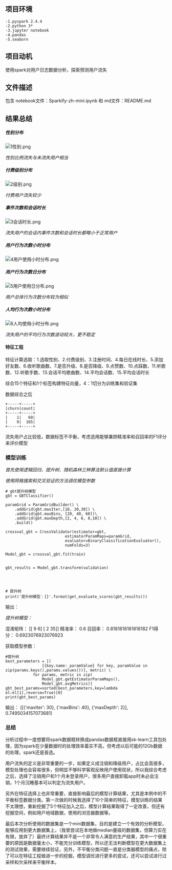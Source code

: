 ## 项目环境
```
-1.pyspark 2.4.4
-2.python 3*
-3.jupyter notebook
-4.pandas
-5.seaborn
```

## 项目动机
使用spark对用户日志数据分析，探索预测用户流失

## 文件描述
包含 notebook文件：Sparkify-zh-mini.ipynb 和 md文件：README.md

## 结果总结

##### 性别分布



![1性别.png](https://upload-images.jianshu.io/upload_images/13219655-6792e44a32db1346.png?imageMogr2/auto-orient/strip%7CimageView2/2/w/1240)

*性别比例流失与未流失用户相当*

##### 付费级别分布


![2级别.png](https://upload-images.jianshu.io/upload_images/13219655-c50dc05fb7925f5b.png?imageMogr2/auto-orient/strip%7CimageView2/2/w/1240)

*付费用户流失较少*

##### 事件次数和会话时长

![3会话时长.png](https://upload-images.jianshu.io/upload_images/13219655-4ec598224b021d3e.png?imageMogr2/auto-orient/strip%7CimageView2/2/w/1240)

*流失用户的会话内事件次数和会话时长都略小于正常用户*

##### 用户行为次数小时分布

![4用户使用小时分布.png](https://upload-images.jianshu.io/upload_images/13219655-20f97a2c20722f57.png?imageMogr2/auto-orient/strip%7CimageView2/2/w/1240)



##### 用户行为次数日分布

![5用户使用日分布.png](https://upload-images.jianshu.io/upload_images/13219655-9aa04c62790b2fd5.png?imageMogr2/auto-orient/strip%7CimageView2/2/w/1240)

*用户总体行为次数分布较为相似*

##### 人均行为次数小时分布

![6人均使用小时分布.png](https://upload-images.jianshu.io/upload_images/13219655-a67e84046f4fc8df.png?imageMogr2/auto-orient/strip%7CimageView2/2/w/1240)

*流失用户的平均行为次数波动较大，更不稳定*

#### 特征工程

特征计算选取：1.选取性别、2.付费级别、3.注册时间、4.每日在线时长、5.添加好友数、6.收听歌曲数、7.是否升级、8.是否降级、9.点赞数、10.点踩数、11.听歌数、12.听歌手数、13.会话平均歌曲数、14.平均会话数、15.平均会话时长

综合15个特征和1个标签构建特征向量，4：1切分为训练集和验证集

数据综合之后

```
+-----+-----+
|churn|count|
+-----+-----+
|    1|   60|
|    0|  165|
+-----+-----+
```

流失用户占比较低，数据标签不平衡，考虑选用能够兼顾精准率和召回率的F1评分来评价模型

### 模型训练

*首先使用逻辑回归、提升树、随机森林三种算法默认值直接计算*

*使用网格搜索和交叉验证的方法调优模型参数*

```
# gbt提升树模型
gbt = GBTClassifier()

paramGrid = ParamGridBuilder() \
    .addGrid(gbt.maxIter,[10, 20,30]) \
    .addGrid(gbt.maxBins, [20, 40, 60])\
    .addGrid(gbt.maxDepth,[2, 4, 6, 8,10]) \
    .build()

crossval_gbt = CrossValidator(estimator=gbt,
                          estimatorParamMaps=paramGrid,
                          evaluator=BinaryClassificationEvaluator(),
                          numFolds=3)

Model_gbt = crossval_gbt.fit(train)


gbt_results = Model_gbt.transform(validation)




# 提升树
print('提升树模型：{}'.format(get_evaluate_scores(gbt_results)))

```

输出：

*提升树模型：*

混淆矩阵：
 [[ 9  6]
 [ 2 35]]
精准率： 0.6
召回率： 0.8181818181818182
F1得分： 0.6923076923076923


获取模型参数：

```
#提升树
best_parameters = [(
                [{key.name: paramValue} for key, paramValue in zip(params.keys(),params.values())], metric) \
            for params, metric in zip(
                Model_gbt.getEstimatorParamMaps(),
                Model_gbt.avgMetrics)]
gbt_best_params=sorted(best_parameters,key=lambda el:el[1],reverse=True)[0]
print(gbt_best_params)
```

输出：
([{'maxIter': 30}, {'maxBins': 40}, {'maxDepth': 2}], 0.7495034157073681)

### 总结

分析过程中一度想要将spark数据框转换成pandas数据框直接用sk-learn工具包处理，因为spark在少量数据时的处理效率着实不高，但考虑以后可能的12Gb数据的处理，spark还是首选。

用户流失的定义是非常重要的一步，如果定义成注销和降级用户，占比会高很多，模型处理也会容易很多，但明显不够科学客观反映用户使用现状，所以我综合考虑之后，选择了注销用户和1个月未登录用户，很多用户直接卸载app时未必会注销，1个月沉睡基本可以判定为流失用户。

另外在特征选择上也非常重要，直接影响最后的模型计算结果，尤其是本例中的不平衡标签数据分类。第一次做的时候我选择了10个简单的特征，模型训练的结果不太理想，重新挖掘了5个特征加入之后，模型计算结果取得了一定改善，但还有挖掘空间，例如用户地域数据，使用的浏览器数据等。

最后本次分析使用的数据集是一个mini数据集，目的是建立一个有效的分析模型，能够应用到更大数据集上，（我曾尝试在本地做median量级的数据集，但算力实在有限，放弃了）最终计算结果并不是一个非常令人满意的生产结果，其中一个很重要的原因是数据量太小，不能充分训练模型，所以还无法判断模型在更大数据集上的测试效果，需要继续验证，另外，不平衡分类问题一直是分类器模型的痛点，除了可以在特征工程做进一步的挖掘，模型调优进行更多的尝试，还可以尝试进行过采样和欠采样来平衡样本。
